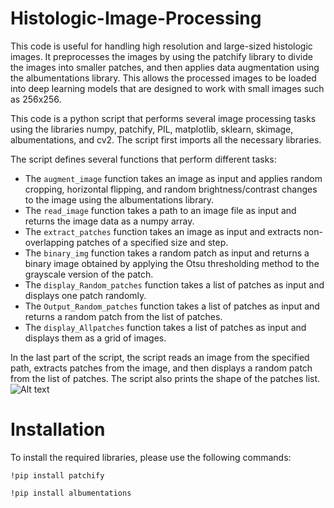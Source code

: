 # Histologic-Image-Processing

This code is useful for handling high resolution and large-sized histologic images. It preprocesses the images by using the patchify library to divide the images into smaller patches, and then applies data augmentation using the albumentations library. This allows the processed images to be loaded into deep learning models that are designed to work with small images such as 256x256.



This code is a python script that performs several image processing tasks using the libraries numpy, patchify, PIL, matplotlib, sklearn, skimage, albumentations, and cv2. The script first imports all the necessary libraries.

The script defines several functions that perform different tasks:

- The `augment_image` function takes an image as input and applies random cropping, horizontal flipping, and random brightness/contrast changes to the image using the albumentations library.
- The `read_image` function takes a path to an image file as input and returns the image data as a numpy array.
- The `extract_patches` function takes an image as input and extracts non-overlapping patches of a specified size and step.
- The `binary_img` function takes a random patch as input and returns a binary image obtained by applying the Otsu thresholding method to the grayscale version of the patch.
- The `display_Random_patches` function takes a list of patches as input and displays one patch randomly.
- The `Output_Random_patches` function takes a list of patches as input and returns a random patch from the list of patches.
- The `display_Allpatches` function takes a list of patches as input and displays them as a grid of images.

In the last part of the script, the script reads an image from the specified path, extracts patches from the image, and then displays a random patch from the list of patches. The script also prints the shape of the patches list.
![Alt text](capture.jpg "Optional title")

# Installation

To install the required libraries, please use the following commands:

```!pip install patchify```

```!pip install albumentations```
